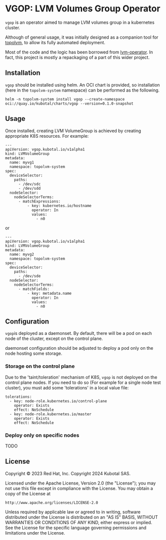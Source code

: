 # VGOP: LVM Volumes Group Operator

`vgop` is an operator aimed to manage LVM volumes group in a kubernetes cluster.

Although of general usage, it was initially designed as a companion tool for [topolvm](https://github.com/topolvm/topolvm), to allow its fully automated deployment.

Most of the code and the logic has been borrowed from [lvm-operator](https://github.com/openshift/lvm-operator). 
In fact, this project is mostly a repackaging of a part of this wider project.  

## Installation

`vgop` should be installed using helm. An OCI chart is provided, so installation (here in the `topolvm-system` namespace) 
can be performed as the following.

```
helm -n topolvm-system install vgop --create-namespace oci://quay.io/kubotal/charts/vgop --version=0.1.0-snapshot
```

## Usage

Once installed, creating LVM VolumeGroup is achieved by creating appropriate K8S resources. For example:

```
---
apiVersion: vgop.kubotal.io/v1alpha1
kind: LVMVolumeGroup
metadata:
  name: myvg1
  namespace: topolvm-system
spec:
  deviceSelector:
    paths:
      - /dev/sdc
      - /dev/sdd
  nodeSelector:
    nodeSelectorTerms:
      - matchExpressions:
          - key: kubernetes.io/hostname
            operator: In
            values:
              - n0
```

or

```
---
apiVersion: vgop.kubotal.io/v1alpha1
kind: LVMVolumeGroup
metadata:
  name: myvg2
  namespace: topolvm-system
spec:
  deviceSelector:
    paths:
      - /dev/sde
  nodeSelector:
    nodeSelectorTerms:
      - matchFields:
          - key: metadata.name
            operator: In
            values:
              - n0
```

## Configuration

`vgop`is deployed as a daemonset. By default, there will be a pod on each node of the cluster, except on the control plane.

daemonset configuration should be adjusted to deploy a pod only on the node hosting some storage.

### Storage on the control plane

Due to the 'taint/toleration' mechanism of K8S, `vgop` is not deployed on the control plane nodes. If you need to do so 
(For example for a single node test cluster), you must add some 'tolerations' in a local value file:

```
tolerations:
  - key: node-role.kubernetes.io/control-plane
    operator: Exists
    effect: NoSchedule
  - key: node-role.kubernetes.io/master
    operator: Exists
    effect: NoSchedule
```

### Deploy only on specific nodes

TODO

## License

Copyright © 2023 Red Hat, Inc.
Copyright 2024 Kubotal SAS.

Licensed under the Apache License, Version 2.0 (the "License");
you may not use this file except in compliance with the License.
You may obtain a copy of the License at

    http://www.apache.org/licenses/LICENSE-2.0

Unless required by applicable law or agreed to in writing, software
distributed under the License is distributed on an "AS IS" BASIS,
WITHOUT WARRANTIES OR CONDITIONS OF ANY KIND, either express or implied.
See the License for the specific language governing permissions and
limitations under the License.

